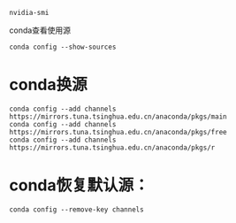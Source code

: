 ```
nvidia-smi
```

conda查看使用源

```
conda config --show-sources 
```



# conda换源

```
conda config --add channels https://mirrors.tuna.tsinghua.edu.cn/anaconda/pkgs/main
conda config --add channels https://mirrors.tuna.tsinghua.edu.cn/anaconda/pkgs/free
conda config --add channels https://mirrors.tuna.tsinghua.edu.cn/anaconda/pkgs/r
```



# conda恢复默认源：

```
conda config --remove-key channels
```



```
